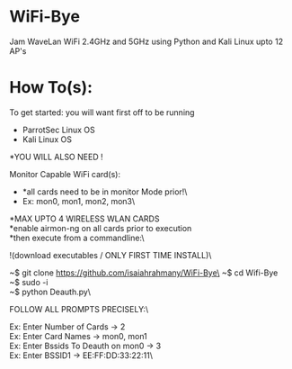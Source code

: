 # WiFi-Bye
Jam WaveLan WiFi 2.4GHz and 5GHz using Python and Kali Linux upto 12 AP's

# How To(s):
To get started: you will want first off to be running

 - ParrotSec Linux OS 
 - Kali Linux OS
 
*YOU WILL ALSO NEED !
 
 Monitor Capable WiFi card(s):
 
  - *all cards need to be in monitor Mode prior!\
  -  Ex:  mon0,  mon1,  mon2,  mon3\\
  
 *MAX UPTO 4 WIRELESS WLAN CARDS\
 *enable airmon-ng on all cards prior to execution\
 *then execute from a commandline:\\
 
!(download executables / ONLY FIRST TIME INSTALL)\


~$ git clone https://github.com/isaiahrahmany/WiFi-Bye\
~$ cd Wifi-Bye\
~$ sudo -i\
~$ python Deauth.py\\

FOLLOW ALL PROMPTS PRECISELY:\\

Ex: Enter Number of Cards -> 2\
Ex: Enter Card Names -> mon0, mon1\
Ex: Enter Bssids To Deauth on mon0 -> 3\
Ex: Enter BSSID1 -> EE:FF:DD:33:22:11\
 
